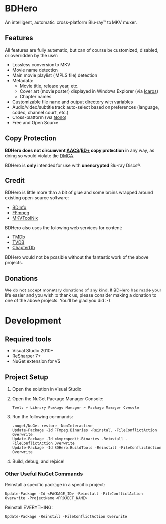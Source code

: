 # BDHero

An intelligent, automatic, cross-platform Blu-ray™ to MKV muxer.

## Features

All features are fully automatic, but can of course be customized, disabled, or overridden by the user:

*  Lossless conversion to MKV
*  Movie name detection
*  Main movie playlist (.MPLS file) detection
*  Metadata:
    *  Movie title, release year, etc.
    *  Cover art (movie poster) displayed in Windows Explorer (via [Icaros][icaros])
    *  Chapter names
*  Customizable file name and output directory with variables
*  Audio/video/subtitle track auto-select based on preferences (language, codec, channel count, etc.)
*  Cross-platform (via [Mono][mono])
*  Free and Open Source

## Copy Protection

**BDHero does not circumvent [AACS][aacs]/[BD+][bdplus] copy protection** in any way,
as doing so would violate the [DMCA][dmca].

BDHero is **only** intended for use with **unencrypted** Blu-ray Discs®.

## Credit

BDHero is little more than a bit of glue and some brains wrapped around existing open-source software:

*  [BDInfo][bdinfo]
*  [FFmpeg][ffmpeg]
*  [MKVToolNix][mkvtoolnix]

BDHero also uses the following web services for content:

*  [TMDb][tmdb]
*  [TVDB][tvdb]
*  [ChapterDb][chapterdb]

BDHero would not be possible without the fantastic work of the above projects.

## Donations

We do not accept monetary donations of any kind.  If BDHero has made your life easier
and you wish to thank us, please consider making a donation to one of the above projects.
You'll be glad you did :-)

# Development

## Required tools

*  Visual Studio 2010+
*  ReSharper 7+
*  NuGet extension for VS

## Project Setup

1.  Open the solution in Visual Studio
2.  Open the NuGet Package Manager Console:

        Tools > Library Package Manager > Package Manager Console

3.  Run the following commands:

        .nuget/NuGet restore -NonInteractive
        Update-Package -Id FFmpeg.Binaries -Reinstall -FileConflictAction Overwrite
        Update-Package -Id mkvpropedit.Binaries -Reinstall -FileConflictAction Overwrite
        Update-Package -Id BDHero.BuildTools -Reinstall -FileConflictAction Overwrite

4.  Build, debug, and rejoice!

### Other Useful NuGet Commands

Reinstall a specific package in a specific project:

    Update-Package -Id <PACKAGE_ID> -Reinstall -FileConflictAction Overwrite -ProjectName <PROJECT_NAME>

Reinstall EVERYTHING:

    Update-Package -Reinstall -FileConflictAction Overwrite

[mono]: http://mono-project.com/
[bdinfo]: http://cinemasquid.com/blu-ray/tools/bdinfo
[ffmpeg]: http://ffmpeg.org/
[mkvtoolnix]: http://bunkus.org/videotools/mkvtoolnix/
[tmdb]: http://tmdb.org/
[tvdb]: http://thetvdb.com/
[chapterdb]: http://chapterdb.org/
[icaros]: http://shark007.net/tools.html
[aacs]: http://en.wikipedia.org/wiki/Advanced_Access_Content_System
[bdplus]: http://en.wikipedia.org/wiki/BD%2B
[dmca]: http://en.wikipedia.org/wiki/Digital_Millennium_Copyright_Act
